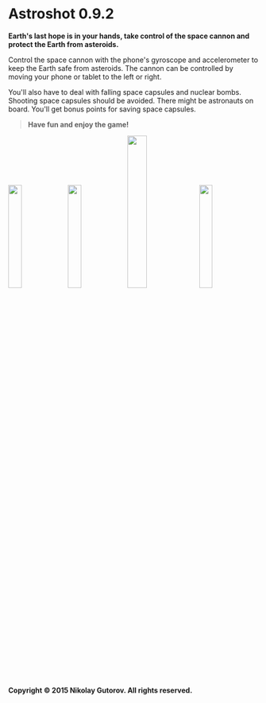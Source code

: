 # Astroshot 0.9.2

**Earth's last hope is in your hands, take control of the space cannon and protect the Earth from asteroids.**

Control the space cannon with the phone's gyroscope and accelerometer to keep the Earth safe from asteroids. The cannon can be controlled by moving your phone or tablet to the left or right. 

You'll also have to deal with falling space capsules and nuclear bombs. Shooting space capsules should be avoided. There might be astronauts on board. You'll get bonus points for saving space capsules.

> **Have fun and enjoy the game!**

<p float="left">
  <img src="https://user-images.githubusercontent.com/31618374/159153770-6f1ad3e9-2ad1-4546-86bc-cb0008b0fb9f.jpg" width="23%" height="23%">
  <img src="https://user-images.githubusercontent.com/31618374/159153773-83486206-d538-435a-aba6-3dbb3faa0ef0.jpg" width="23%" height="23%">
  <img src="https://user-images.githubusercontent.com/31618374/159153795-c0440a58-37d4-492b-9233-19575639e090.gif" width="28%" height="28%">
  <img src="https://user-images.githubusercontent.com/31618374/159153780-49ede267-86db-46a5-a961-09aba938b11c.jpg" width="23%" height="23%">
</p>

**Copyright © 2015 Nikolay Gutorov. All rights reserved.**
